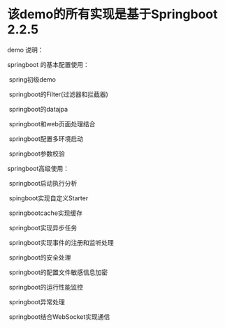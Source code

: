 # 该demo的所有实现是基于Springboot 2.2.5

demo 说明：

springboot 的基本配置使用：

​        spring初级demo

​        springboot的Filter(过滤器和拦截器)

​        springboot的datajpa

​         springboot和web页面处理结合

​          springboot配置多环境启动

​        springboot参数校验

springboot高级使用：

​        springboot启动执行分析

​		spingboot实现自定义Starter

​        springbootcache实现缓存

​        springboot实现异步任务

​        springboot实现事件的注册和监听处理

​        springboot的安全处理

​        springboot的配置文件敏感信息加密

​        springboot的运行性能监控 

​        springboot异常处理

​        springboot结合WebSocket实现通信